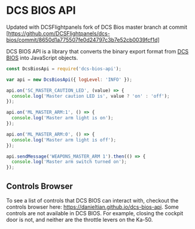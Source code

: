 # DCS BIOS API

Updated with DCSFlightpanels fork of DCS Bios master branch at commit [https://github.com/DCSFlightpanels/dcs-bios/commit/8650d1a775507fe0d24797c3b7e52cb0039fcf1d]

DCS BIOS API is a library that converts the binary export format from [DCS BIOS](https://github.com/DCSFlightpanels/dcs-bios) into JavaScript objects.

```js
const DcsBiosApi = require('dcs-bios-api');

var api = new DcsBiosApi({ logLevel: 'INFO' });

api.on('SC_MASTER_CAUTION_LED', (value) => {
  console.log('Master caution LED is', value ? 'on' : 'off');
});

api.on('ML_MASTER_ARM:1', () => {
  console.log('Master arm light is on');
});

api.on('ML_MASTER_ARM:0', () => {
  console.log('Master arm light is off');
});

api.sendMessage('WEAPONS_MASTER_ARM 1').then(() => {
  console.log('Master arm switch turned on');
});
```

## Controls Browser

To see a list of controls that DCS BIOS can interact with, checkout the controls browser here: https://danieltian.github.io/dcs-bios-api. Some controls are not available in DCS BIOS. For example, closing the cockpit door is not, and neither are the throttle levers on the Ka-50.
